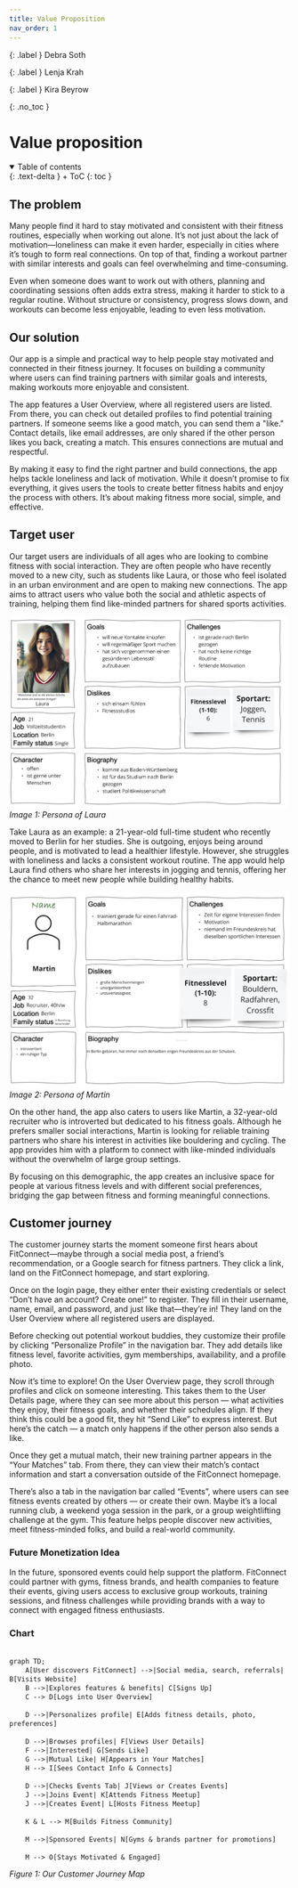 ```yaml
---
title: Value Proposition
nav_order: 1
---
```

{: .label }
Debra Soth

{: .label }
Lenja Krah

{: .label }
Kira Beyrow

{: .no_toc }

# Value proposition

<details open markdown="block">
{: .text-delta }
<summary>Table of contents</summary>
+ ToC
{: toc }
</details>

## The problem

Many people find it hard to stay motivated and consistent with their fitness routines, especially when working out alone. It’s not just about the lack of motivation—loneliness can make it even harder, especially in cities where it’s tough to form real connections. On top of that, finding a workout partner with similar interests and goals can feel overwhelming and time-consuming.

Even when someone does want to work out with others, planning and coordinating sessions often adds extra stress, making it harder to stick to a regular routine. Without structure or consistency, progress slows down, and workouts can become less enjoyable, leading to even less motivation.

## Our solution

Our app is a simple and practical way to help people stay motivated and connected in their fitness journey. It focuses on building a community where users can find training partners with similar goals and interests, making workouts more enjoyable and consistent.

The app features a User Overview, where all registered users are listed. From there, you can check out detailed profiles to find potential training partners. If someone seems like a good match, you can send them a "like." Contact details, like email addresses, are only shared if the other person likes you back, creating a match. This ensures connections are mutual and respectful.

By making it easy to find the right partner and build connections, the app helps tackle loneliness and lack of motivation. While it doesn’t promise to fix everything, it gives users the tools to create better fitness habits and enjoy the process with others. It’s about making fitness more social, simple, and effective.

## Target user

Our target users are individuals of all ages  who are looking to combine fitness with social interaction. They are often people who have recently moved to a new city, such as students like Laura, or those who feel isolated in an urban environment and are open to making new connections. The app aims to attract users who value both the social and athletic aspects of training, helping them find like-minded partners for shared sports activities.

![Laura Persona](assets/images/Laura-Persona.png)
*Image 1: Persona of Laura*

Take Laura as an example: a 21-year-old full-time student who recently moved to Berlin for her studies. She is outgoing, enjoys being around people, and is motivated to lead a healthier lifestyle. However, she struggles with loneliness and lacks a consistent workout routine. The app would help Laura find others who share her interests in jogging and tennis, offering her the chance to meet new people while building healthy habits.

![Martin Persona](assets/images/Martin-Persona.png)
*Image 2: Persona of Martin*

On the other hand, the app also caters to users like Martin, a 32-year-old recruiter who is introverted but dedicated to his fitness goals. Although he prefers smaller social interactions, Martin is looking for reliable training partners who share his interest in activities like bouldering and cycling. The app provides him with a platform to connect with like-minded individuals without the overwhelm of large group settings.

By focusing on this demographic, the app creates an inclusive space for people at various fitness levels and with different social preferences, bridging the gap between fitness and forming meaningful connections.

## Customer journey

The customer journey starts the moment someone first hears about FitConnect—maybe through a social media post, a friend’s recommendation, or a Google search for fitness partners. They click a link, land on the FitConnect homepage, and start exploring.

Once on the login page, they either enter their existing credentials or select “Don’t have an account? Create one!” to register. They fill in their username, name, email, and password, and just like that—they’re in! They land on the User Overview where all registered users are displayed.

Before checking out potential workout buddies, they customize their profile by clicking “Personalize Profile” in the navigation bar. They add details like fitness level, favorite activities, gym memberships, availability, and a profile photo.

Now it’s time to explore! On the User Overview page, they scroll through profiles and click on someone interesting. This takes them to the User Details page, where they can see more about this person — what activities they enjoy, their fitness goals, and whether their schedules align. If they think this could be a good fit, they hit “Send Like” to express interest. But here’s the catch — a match only happens if the other person also sends a like. 

Once they get a mutual match, their new training partner appears in the “Your Matches” tab. From there, they can view their match’s contact information and start a conversation outside of the FitConnect homepage.

There’s also a tab in the navigation bar called “Events”, where users can see fitness events created by others — or create their own. Maybe it’s a local running club, a weekend yoga session in the park, or a group weightlifting challenge at the gym. This feature helps people discover new activities, meet fitness-minded folks, and build a real-world community.

### Future Monetization Idea
In the future, sponsored events could help support the platform. FitConnect could partner with gyms, fitness brands, and health companies to feature their events, giving users access to exclusive group workouts, training sessions, and fitness challenges while providing brands with a way to connect with engaged fitness enthusiasts.

### Chart
```mermaid

graph TD;
    A[User discovers FitConnect] -->|Social media, search, referrals| B[Visits Website]
    B -->|Explores features & benefits| C[Signs Up]
    C --> D[Logs into User Overview]
    
    D -->|Personalizes profile| E[Adds fitness details, photo, preferences]
    
    D -->|Browses profiles| F[Views User Details]
    F -->|Interested| G[Sends Like]
    G -->|Mutual Like| H[Appears in Your Matches]
    H --> I[Sees Contact Info & Connects]

    D -->|Checks Events Tab| J[Views or Creates Events]
    J -->|Joins Event| K[Attends Fitness Meetup]
    J -->|Creates Event| L[Hosts Fitness Meetup]
    
    K & L --> M[Builds Fitness Community]
    
    M -->|Sponsored Events| N[Gyms & brands partner for promotions]
    
    M --> O[Stays Motivated & Engaged]

```
*Figure 1: Our Customer Journey Map*